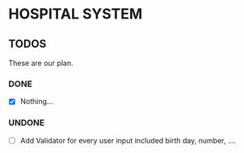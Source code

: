 # HOSPITAL SYSTEM

## TODOS

These are our plan.

### DONE
- [X] Nothing...

### UNDONE
- [ ] Add Validator for every user input included birth day, number, ....

